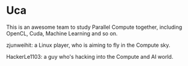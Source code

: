 # Uca

This is an awesome team to study Parallel Compute together, including OpenCL, Cuda, Machine Learning and so on.

zjunweihit: a Linux player, who is aiming to fly in the Compute sky.

HackerLe1103: a guy who's hacking into the Compute and AI world.
